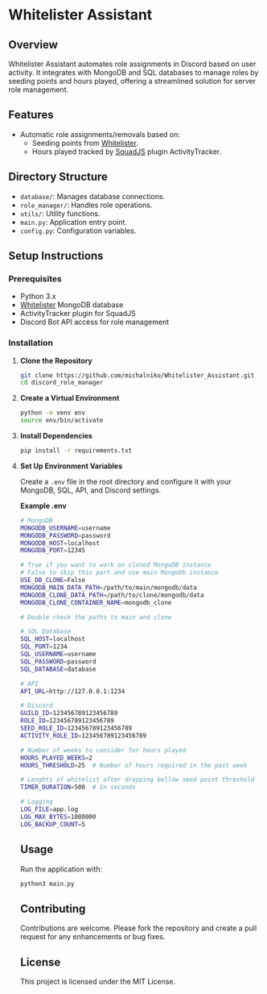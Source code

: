 # Whitelister Assistant

## Overview

Whitelister Assistant automates role assignments in Discord based on user activity. It integrates with MongoDB and SQL databases to manage roles by seeding points and hours played, offering a streamlined solution for server role management. 

## Features
- Automatic role assignments/removals based on:
  - Seeding points from [Whitelister](https://github.com/fantinodavide/Squad_Whitelister).
  - Hours played tracked by [SquadJS](https://github.com/Team-Silver-Sphere/SquadJS) plugin ActivityTracker.

## Directory Structure

- `database/`: Manages database connections.
- `role_manager/`: Handles role operations.
- `utils/`: Utility functions.
- `main.py`: Application entry point.
- `config.py`: Configuration variables.

## Setup Instructions

### Prerequisites

- Python 3.x
- [Whitelister](https://github.com/fantinodavide/Squad_Whitelister) MongoDB database
- ActivityTracker plugin for SquadJS
- Discord Bot API access for role management

### Installation

1. **Clone the Repository**

   ```bash
   git clone https://github.com/michalniko/Whitelister_Assistant.git
   cd discord_role_manager
   ```

2. **Create a Virtual Environment**
   
   ```bash
   python -m venv env
   source env/bin/activate
   ```

3. **Install Dependencies**

   ```bash
   pip install -r requirements.txt
   ```

4. **Set Up Environment Variables**

    Create a `.env` file in the root directory and configure it with your MongoDB, SQL, API, and Discord settings.

    **Example .env**
   ```bash
   # MongoDB
   MONGODB_USERNAME=username
   MONGODB_PASSWORD=password
   MONGODB_HOST=localhost
   MONGODB_PORT=12345

   # True if you want to work on cloned MongoDB instance
   # False to skip this part and use main MongoDb instance
   USE_DB_CLONE=False
   MONGODB_MAIN_DATA_PATH=/path/to/main/mongodb/data
   MONGODB_CLONE_DATA_PATH=/path/to/clone/mongodb/data
   MONGODB_CLONE_CONTAINER_NAME=mongodb_clone

   # Double check the paths to main and clone

   # SQL Database 
   SQL_HOST=localhost
   SQL_PORT=1234
   SQL_USERNAME=username
   SQL_PASSWORD=password
   SQL_DATABASE=database

   # API 
   API_URL=http://127.0.0.1:1234

   # Discord 
   GUILD_ID=123456789123456789
   ROLE_ID=123456789123456789
   SEED_ROLE_ID=123456789123456789
   ACTIVITY_ROLE_ID=123456789123456789

   # Number of weeks to consider for hours played
   HOURS_PLAYED_WEEKS=2
   HOURS_THRESHOLD=25  # Number of hours required in the past week

   # Lenghts of whitelist after dropping bellow seed point threshold
   TIMER_DURATION=500  # In seconds

   # Logging 
   LOG_FILE=app.log
   LOG_MAX_BYTES=1000000
   LOG_BACKUP_COUNT=5
    ```

   ## Usage

   Run the application with:
   ```bash
   python3 main.py
   ```
   
   ## Contributing

   Contributions are welcome. Please fork the repository and create a pull request for any enhancements or bug fixes.

   ## License
   
   This project is licensed under the MIT License.
